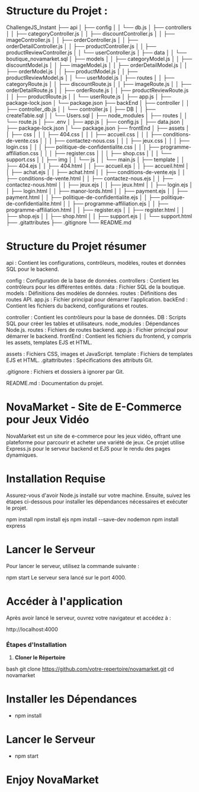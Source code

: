 # Structure du Projet : 

ChallengeJS_Instant
├── api
│ ├── config
│ │ └── db.js
│ ├── controllers
│ │ ├── categoryController.js
│ │ ├── discountController.js
│ │ ├── imageController.js
│ │ ├── orderController.js
│ │ ├── orderDetailController.js
│ │ ├── productController.js
│ │ ├── productReviewController.js
│ │ └── userController.js
│ ├── data
│ │ └── boutique_novamarket.sql
│ ├── models
│ │ ├── categoryModel.js
│ │ ├── discountModel.js
│ │ ├── imageModel.js
│ │ ├── orderDetailModel.js
│ │ ├── orderModel.js
│ │ ├── productModel.js
│ │ ├── productReviewModel.js
│ │ └── userModel.js
│ ├── routes
│ │ ├── categoryRoute.js
│ │ ├── discountRoute.js
│ │ ├── imageRoute.js
│ │ ├── orderDetailRoute.js
│ │ ├── orderRoute.js
│ │ ├── productReviewRoute.js
│ │ ├── productRoute.js
│ │ └── userRoute.js
│ ├── app.js
│ ├── package-lock.json
│ └── package.json
├── backEnd
│ ├── controller
│ │ ├── controller_db.js
│ │ └── controller.js
│ ├── DB
│ │ ├── createTable.sql
│ │ └── Users.sql
│ ├── node_modules
│ ├── routes
│ │ └── route.js
│ ├── .env
│ ├── app.js
│ ├── config.js
│ ├── data.json
│ ├── package-lock.json
│ └── package.json
├── frontEnd
│ ├── assets
│ │ ├── css
│ │ │ ├── 404.css
│ │ │ ├── accueil.css
│ │ │ ├── conditions-de-vente.css
│ │ │ ├── contactez-nous.css
│ │ │ ├── jeux.css
│ │ │ ├── login.css
│ │ │ ├── politique-de-confidentialite.css
│ │ │ ├── programme-affiliation.css
│ │ │ ├── register.css
│ │ │ ├── shop.css
│ │ │ └── support.css
│ │ ├── img
│ │ └── js
│ │ └── main.js
│ ├── template
│ │ ├── 404.ejs
│ │ ├── 404.html
│ │ ├── accueil.ejs
│ │ ├── accueil.html
│ │ ├── achat.ejs
│ │ ├── achat.html
│ │ ├── conditions-de-vente.ejs
│ │ ├── conditions-de-vente.html
│ │ ├── contactez-nous.ejs
│ │ ├── contactez-nous.html
│ │ ├── jeux.ejs
│ │ ├── jeux.html
│ │ ├── login.ejs
│ │ ├── login.html
│ │ ├── manor-lords.html
│ │ ├── payment.ejs
│ │ ├── payment.html
│ │ ├── politique-de-confidentialite.ejs
│ │ ├── politique-de-confidentialite.html
│ │ ├── programme-affiliation.ejs
│ │ ├── programme-affiliation.html
│ │ ├── register.ejs
│ │ ├── register.html
│ │ ├── shop.ejs
│ │ ├── shop.html
│ │ ├── support.ejs
│ │ └── support.html
├── .gitattributes
├── .gitignore
└── README.md

# Structure du Projet résumer 
api : Contient les configurations, contrôleurs, modèles, routes et données SQL pour le backend.

config : Configuration de la base de données.
controllers : Contient les contrôleurs pour les différentes entités.
data : Fichier SQL de la boutique.
models : Définitions des modèles de données.
routes : Définitions des routes API.
app.js : Fichier principal pour démarrer l'application.
backEnd : Contient les fichiers du backend, configurations et routes.

controller : Contient les contrôleurs pour la base de données.
DB : Scripts SQL pour créer les tables et utilisateurs.
node_modules : Dépendances Node.js.
routes : Fichiers de routes backend.
app.js : Fichier principal pour démarrer le backend.
frontEnd : Contient les fichiers du frontend, y compris les assets, templates EJS et HTML.

assets : Fichiers CSS, images et JavaScript.
template : Fichiers de templates EJS et HTML.
.gitattributes : Spécifications des attributs Git.

.gitignore : Fichiers et dossiers à ignorer par Git.

README.md : Documentation du projet.

# NovaMarket - Site de E-Commerce pour Jeux Vidéo

NovaMarket est un site de e-commerce pour les jeux vidéo, offrant une plateforme pour parcourir et acheter une variété de jeux. Ce projet utilise Express.js pour le serveur backend et EJS pour le rendu des pages dynamiques.

# Installation Requise
Assurez-vous d'avoir Node.js installé sur votre machine. Ensuite, suivez les étapes ci-dessous pour installer les dépendances nécessaires et exécuter le projet.

npm install
npm install ejs
npm install --save-dev nodemon
npm install express


# Lancer le Serveur
  Pour lancer le serveur, utilisez la commande suivante :

npm start
Le serveur sera lancé sur le port 4000.

# Accéder à l'application
Après avoir lancé le serveur, ouvrez votre navigateur et accédez à :

http://localhost:4000

### Étapes d'Installation


1. **Cloner le Répertoire**
  
bash
   git clone https://github.com/votre-repertoire/novamarket.git
   cd novamarket

# Installer les Dépendances
- npm install

# Lancer le Serveur
- npm start


# Enjoy NovaMarket